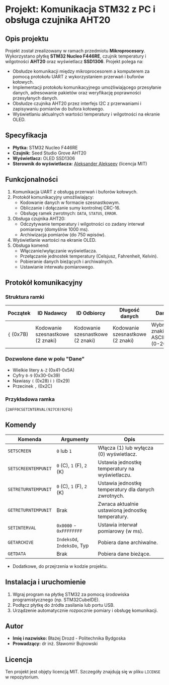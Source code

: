 # Projekt: Komunikacja STM32 z PC i obsługa czujnika AHT20

## Opis projektu

Projekt został zrealizowany w ramach przedmiotu **Mikroprocesory**. Wykorzystano płytkę **STM32 Nucleo F446RE**, czujnik temperatury i wilgotności **AHT20** oraz wyświetlacz **SSD1306**. Projekt polega na:

- Obsłudze komunikacji między mikroprocesorem a komputerem za pomocą protokołu UART z wykorzystaniem przerwań i buforów kołowych.
- Implementacji protokołu komunikacyjnego umożliwiającego przesyłanie danych, adresowanie pakietów oraz weryfikację poprawności przesyłanych danych.
- Obsłudze czujnika AHT20 przez interfejs I2C z przerwaniami i zapisywaniu pomiarów do bufora kołowego.
- Wyświetlaniu aktualnych wartości temperatury i wilgotności na ekranie OLED.

## Specyfikacja

- **Płytka:** STM32 Nucleo F446RE
- **Czujnik:** Seed Studio Grove AHT20
- **Wyświetlacz:** OLED SSD1306
- **Sterownik do wyświetlacza:** [Aleksander Alekseev](https://github.com/afiskon/stm32-ssd1306) (licencja MIT)

## Funkcjonalności

1. Komunikacja UART z obsługą przerwań i buforów kołowych.
2. Protokół komunikacyjny umożliwiający:
   - Kodowanie danych w formacie szesnastkowym.
   - Obliczanie i dołączanie sumy kontrolnej CRC-16.
   - Obsługę ramek zwrotnych: `DATA`, `STATUS`, `ERROR`.
3. Obsługa czujnika AHT20:
   - Odczytywanie temperatury i wilgotności co zadany interwał pomiarowy (domyślnie 1000 ms).
   - Archiwizacja pomiarów (do 750 wpisów).
4. Wyświetlanie wartości na ekranie OLED.
5. Obsługa komend:
   - Włączanie/wyłączanie wyświetlacza.
   - Przełączanie jednostek temperatury (Celsjusz, Fahrenheit, Kelvin).
   - Pobieranie danych bieżących i archiwalnych.
   - Ustawianie interwału pomiarowego.

## Protokół komunikacyjny

### Struktura ramki

| Początek | ID Nadawcy | ID Odbiorcy | Długość danych | Dane | Suma kontrolna | Koniec |
|----------|------------|-------------|----------------|------|----------------|-------|
| `{` (0x7B) | Kodowanie szesnastkowe (2 znaki) | Kodowanie szesnastkowe (2 znaki) | Kodowanie szesnastkowe (2 znaki) | Wybrane znaki ASCII (0-200) | Kodowanie szesnastkowe (4 znaki) | `}` (0x7D) |

### Dozwolone dane w polu "Dane"
- Wielkie litery `A-Z` (0x41-0x5A)
- Cyfry `0-9` (0x30-0x39)
- Nawiasy `(` (0x28) i `)` (0x29)
- Przecinek `,` (0x2C)

### Przykładowa ramka
```
{2AFF0CSETINTERVAL(927C0)92F6}
```

## Komendy

| Komenda                    | Argumenty                     | Opis                                              |
|----------------------------|-------------------------------|--------------------------------------------------|
| `SETSCREEN`                | `0` lub `1`                  | Włącza (1) lub wyłącza (0) wyświetlacz.          |
| `SETSCREENTEMPUNIT`        | `0` (C), `1` (F), `2` (K)    | Ustawia jednostkę temperatury na wyświetlaczu.   |
| `SETRETURNTEMPUNIT`        | `0` (C), `1` (F), `2` (K)    | Ustawia jednostkę temperatury dla danych zwrotnych. |
| `GETRETURNTEMPUNIT`        | Brak                          | Zwraca aktualnie ustawioną jednostkę temperatury.|
| `SETINTERVAL`              | `0x0000` - `0xFFFFFFFF`          | Ustawia interwał pomiarowy (w ms).               |
| `GETARCHIVE`               | `IndeksOd`, `IndeksDo`, Typ   | Pobiera dane archiwalne.                         |
| `GETDATA`               | Brak                          | Pobiera dane bieżące.                            |

+ Dodatkowe, do przejrzenia w kodzie projektu.

## Instalacja i uruchomienie
1. Wgraj program na płytkę STM32 za pomocą środowiska programistycznego (np. STM32CubeIDE).
2. Podłącz płytkę do źródła zasilania lub portu USB.
3. Urządzenie automatycznie rozpocznie pomiary i obsługę komunikacji.

## Autor

- **Imię i nazwisko:** Błażej Drozd - Politechnika Bydgoska
- **Prowadzący:** dr inż. Sławomir Bujnowski

## Licencja

Ten projekt jest objęty licencją MIT. Szczegóły znajdują się w pliku `LICENSE` w repozytorium.
